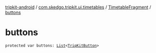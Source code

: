 [tripkit-android](../../index.md) / [com.skedgo.tripkit.ui.timetables](../index.md) / [TimetableFragment](index.md) / [buttons](./buttons.md)

# buttons

`protected var buttons: `[`List`](https://kotlinlang.org/api/latest/jvm/stdlib/kotlin.collections/-list/index.html)`<`[`TripKitButton`](../../com.skedgo.tripkit.ui.model/-trip-kit-button/index.md)`>`